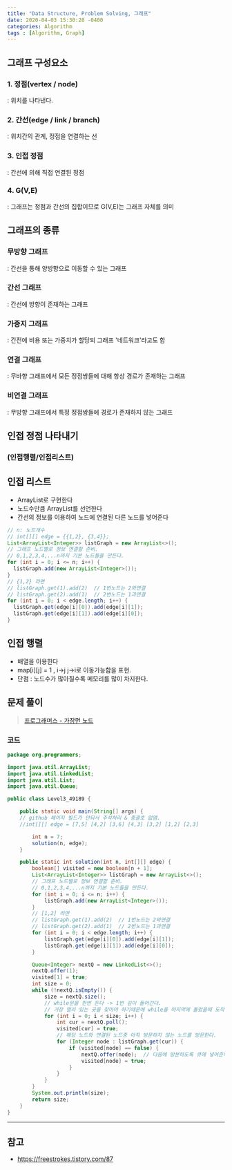 ```yaml
---
title: "Data Structure, Problem Solving, 그래프"
date: 2020-04-03 15:30:28 -0400
categories: Algorithm
tags : [Algorithm, Graph]
---
```


## 그래프 구성요소
### 1. 정점(vertex / node)
: 위치를 나타낸다.
### 2. 간선(edge / link / branch)
: 위치간의 관계, 정점을 연결하는 선
### 3. 인접 정점
: 간선에 의해 직접 연결된 정점
### 4. G(V,E)
: 그래프는 정점과 간선의 집합이므로 G(V,E)는 그래프 자체를 의미

## 그래프의 종류
### 무방향 그래프
: 간선을 통해 양방향으로 이동할 수 있는 그래프
### 간선 그래프
: 간선에 방향이 존재하는 그래프
### 가중지 그래프
: 간전에 비용 또는 가중치가 할당되 그래프 '네트워크'라고도 함
### 연결 그래프
: 무바향 그래프에서 모든 정점쌍들에 대해 항상 경로가 존재하는 그래프
### 비연결 그래프
: 무방향 그래프에서 특정 정점쌍들에 경로가 존재하지 않는 그래프

## 인접 정점 나타내기
### (인접행렬/인접리스트)

## 인접 리스트
- ArrayList로 구현한다
- 노드수만큼 ArrayList를 선언한다
- 간선의 정보를 이용하여 노드에 연결된 다른 노드를 넣어준다

```java
// n: 노드개수
// int[][] edge = {{1,2}, {3,4}};
List<ArrayList<Integer>> listGraph = new ArrayList<>();
// 그래프 노드별로 정보 연결할 준비.
// 0,1,2,3,4,...n까지 기본 노드들을 만든다.
for (int i = 0; i <= n; i++) {
  listGraph.add(new ArrayList<Integer>());
}
// {1,2} 라면
// listGraph.get(1).add(2)	// 1번노드는 2와연결
// listGraph.get(2).add(1)	// 2번노드는 1과연결
for (int i = 0; i < edge.length; i++) {
  listGraph.get(edge[i][0]).add(edge[i][1]);
  listGraph.get(edge[i][1]).add(edge[i][0]);
}
```

## 인접 행렬
- 배열을 이용한다
- map[i][j] = 1 , i->j j->i로 이동가능함을 표현.
- 단점 : 노드수가 많아질수록 메모리를 많이 차지한다.


## 문제 풀이
>[프로그래머스 - 가장먼 노드](https://programmers.co.kr/learn/courses/30/lessons/49189)

### 코드
```java
package org.programmers;

import java.util.ArrayList;
import java.util.LinkedList;
import java.util.List;
import java.util.Queue;

public class Level3_49189 {

	public static void main(String[] args) {
    // github 페이지 빌드가 안되서 주석처리 & 중괄호 없앰.
    //int[][] edge = [7,5] [4,2] [3,6] [4,3] [3,2] [1,2] [2,3]

		int n = 7;
		solution(n, edge);
	}

	public static int solution(int n, int[][] edge) {
		boolean[] visited = new boolean[n + 1];
		List<ArrayList<Integer>> listGraph = new ArrayList<>();
		// 그래프 노드별로 정보 연결할 준비.
		// 0,1,2,3,4,...n까지 기본 노드들을 만든다.
		for (int i = 0; i <= n; i++) {
			listGraph.add(new ArrayList<Integer>());
		}
		// [1,2] 라면
		// listGraph.get(1).add(2)	// 1번노드는 2와연결
		// listGraph.get(2).add(1)	// 2번노드는 1과연결
		for (int i = 0; i < edge.length; i++) {
			listGraph.get(edge[i][0]).add(edge[i][1]);
			listGraph.get(edge[i][1]).add(edge[i][0]);
		}

		Queue<Integer> nextQ = new LinkedList<>();
		nextQ.offer(1);
		visited[1] = true;
		int size = 0;
		while (!nextQ.isEmpty()) {
			size = nextQ.size();
			// while문을 한번 돈다 -> 1번 깊이 들어간다.
			// 가장 멀리 있는 곳을 찾아야 하기때문에 while을 마지막에 돌았을때 도착하는 노드들의 개수 = size를 구하면된다.
			for (int i = 0; i < size; i++) {
				int cur = nextQ.poll();
				visited[cur] = true;
				// 해당 노드와 연결된 노드중 아직 방문하지 않는 노드를 방문한다.
				for (Integer node : listGraph.get(cur)) {
					if (visited[node] == false) {
						nextQ.offer(node);	// 다음에 방분하도록 큐에 넣어준다.
						visited[node] = true;
					}
				}
			}
		}
		System.out.println(size);
		return size;
	}
}

```

---
## 참고
- <https://freestrokes.tistory.com/87>
